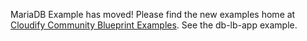 MariaDB Example has moved! Please find the new examples home at [Cloudify Community Blueprint Examples](https://github.com/cloudify-community/blueprint-examples). See the db-lb-app example.
